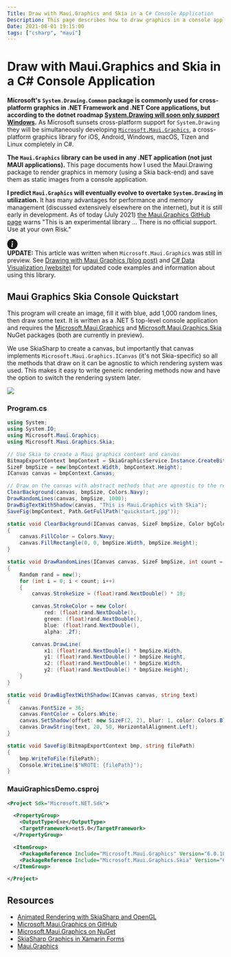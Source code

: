 ```yaml
---
Title: Draw with Maui.Graphics and Skia in a C# Console Application
Description: This page describes how to draw graphics in a console application with Maui Graphics and Skia
Date: 2021-08-01 19:15:00
tags: ["csharp", "maui"]
---
```


# Draw with Maui.Graphics and Skia in a C# Console Application

**Microsoft's `System.Drawing.Common` package is commonly used for cross-platform graphics in .NET Framework and .NET Core applications, but according to the dotnet roadmap [System.Drawing will soon only support Windows](https://github.com/dotnet/designs/blob/main/accepted/2021/system-drawing-win-only/system-drawing-win-only.md).** As Microsoft sunsets cross-platform support for `System.Drawing` they will be simultaneously developing [`Microsoft.Maui.Graphics`](https://github.com/dotnet/Microsoft.Maui.Graphics), a cross-platform graphics library for iOS, Android, Windows, macOS, Tizen and Linux completely in C#.

**The `Maui.Graphics` library can be used in any .NET application (not just MAUI applications).** This page documents how I used the Maui.Drawing package to render graphics in memory (using a Skia back-end) and save them as static images from a console application.

**I predict `Maui.Graphics` will eventually evolve to overtake `System.Drawing` in utilization.** It has many advantages for performance and memory management (discussed extensively elsewhere on the internet), but it is still early in development. As of today (July 2021) [the Maui.Graphics GitHub page](https://github.com/dotnet/Microsoft.Maui.Graphics) warns "This is an experimental library ... There is no official support. Use at your own Risk."

<svg xmlns="http://www.w3.org/2000/svg" style="display: none;">
  <symbol id="check-circle-fill" fill="currentColor" viewBox="0 0 16 16">
    <path d="M16 8A8 8 0 1 1 0 8a8 8 0 0 1 16 0zm-3.97-3.03a.75.75 0 0 0-1.08.022L7.477 9.417 5.384 7.323a.75.75 0 0 0-1.06 1.06L6.97 11.03a.75.75 0 0 0 1.079-.02l3.992-4.99a.75.75 0 0 0-.01-1.05z"/>
  </symbol>
  <symbol id="info-fill" fill="currentColor" viewBox="0 0 16 16">
    <path d="M8 16A8 8 0 1 0 8 0a8 8 0 0 0 0 16zm.93-9.412-1 4.705c-.07.34.029.533.304.533.194 0 .487-.07.686-.246l-.088.416c-.287.346-.92.598-1.465.598-.703 0-1.002-.422-.808-1.319l.738-3.468c.064-.293.006-.399-.287-.47l-.451-.081.082-.381 2.29-.287zM8 5.5a1 1 0 1 1 0-2 1 1 0 0 1 0 2z"/>
  </symbol>
  <symbol id="exclamation-triangle-fill" fill="currentColor" viewBox="0 0 16 16">
    <path d="M8.982 1.566a1.13 1.13 0 0 0-1.96 0L.165 13.233c-.457.778.091 1.767.98 1.767h13.713c.889 0 1.438-.99.98-1.767L8.982 1.566zM8 5c.535 0 .954.462.9.995l-.35 3.507a.552.552 0 0 1-1.1 0L7.1 5.995A.905.905 0 0 1 8 5zm.002 6a1 1 0 1 1 0 2 1 1 0 0 1 0-2z"/>
  </symbol>
</svg>

<div class="alert alert-primary d-flex align-items-center" role="alert">
  <svg class="bi flex-shrink-0 me-2" width="24" height="24" role="img" aria-label="Info:"><use xlink:href="#info-fill"/></svg>
  <div>
    <strong>UPDATE:</strong> This article was written when <code>Microsoft.Maui.Graphics</code> was still in preview. See <a href="https://swharden.com/blog/2022-05-25-maui-graphics/" class="fw-bold">Drawing with Maui Graphics (blog post)</a> and <a href="https://swharden.com/csdv/" class="fw-bold">C# Data Visualization (website)</a> for updated code examples and information about using this library.
  </div>
</div>

## Maui Graphics Skia Console Quickstart

This program will create an image, fill it with blue, add 1,000 random lines, then draw some text. It is written as a .NET 5 top-level console application and requires the [Microsoft.Maui.Graphics](https://www.nuget.org/packages/Microsoft.Maui.Graphics) and [Microsoft.Maui.Graphics.Skia](https://www.nuget.org/packages/Microsoft.Maui.Graphics.Skia) NuGet packages (both are currently in preview). 

We use SkiaSharp to create a canvas, but importantly that canvas implements `Microsoft.Maui.Graphics.ICanvas` (it's not Skia-specific) so all the methods that draw on it can be agnostic to which rendering system was used. This makes it easy to write generic rendering methods now and have the option to switch the rendering system later.

<div class="text-center">

![](maui-graphics-quickstart.jpg)

</div>

### Program.cs
```cs
using System;
using System.IO;
using Microsoft.Maui.Graphics;
using Microsoft.Maui.Graphics.Skia;

// Use Skia to create a Maui graphics context and canvas
BitmapExportContext bmpContext = SkiaGraphicsService.Instance.CreateBitmapExportContext(600, 400);
SizeF bmpSize = new(bmpContext.Width, bmpContext.Height);
ICanvas canvas = bmpContext.Canvas;

// Draw on the canvas with abstract methods that are agnostic to the renderer
ClearBackground(canvas, bmpSize, Colors.Navy);
DrawRandomLines(canvas, bmpSize, 1000);
DrawBigTextWithShadow(canvas, "This is Maui.Graphics with Skia");
SaveFig(bmpContext, Path.GetFullPath("quickstart.jpg"));

static void ClearBackground(ICanvas canvas, SizeF bmpSize, Color bgColor)
{
    canvas.FillColor = Colors.Navy;
    canvas.FillRectangle(0, 0, bmpSize.Width, bmpSize.Height);
}

static void DrawRandomLines(ICanvas canvas, SizeF bmpSize, int count = 1000)
{
    Random rand = new();
    for (int i = 0; i < count; i++)
    {
        canvas.StrokeSize = (float)rand.NextDouble() * 10;

        canvas.StrokeColor = new Color(
            red: (float)rand.NextDouble(),
            green: (float)rand.NextDouble(),
            blue: (float)rand.NextDouble(),
            alpha: .2f);

        canvas.DrawLine(
            x1: (float)rand.NextDouble() * bmpSize.Width,
            y1: (float)rand.NextDouble() * bmpSize.Height,
            x2: (float)rand.NextDouble() * bmpSize.Width,
            y2: (float)rand.NextDouble() * bmpSize.Height);
    }
}

static void DrawBigTextWithShadow(ICanvas canvas, string text)
{
    canvas.FontSize = 36;
    canvas.FontColor = Colors.White;
    canvas.SetShadow(offset: new SizeF(2, 2), blur: 1, color: Colors.Black);
    canvas.DrawString(text, 20, 50, HorizontalAlignment.Left);
}

static void SaveFig(BitmapExportContext bmp, string filePath)
{
    bmp.WriteToFile(filePath);
    Console.WriteLine($"WROTE: {filePath}");
}
```

### MauiGraphicsDemo.csproj
```xml
<Project Sdk="Microsoft.NET.Sdk">

  <PropertyGroup>
    <OutputType>Exe</OutputType>
    <TargetFramework>net5.0</TargetFramework>
  </PropertyGroup>

  <ItemGroup>
    <PackageReference Include="Microsoft.Maui.Graphics" Version="6.0.100-preview.6.299" />
    <PackageReference Include="Microsoft.Maui.Graphics.Skia" Version="6.0.100-preview.6.299" />
  </ItemGroup>

</Project>
```

## Resources
* [Animated Rendering with SkiaSharp and OpenGL](https://swharden.com/CsharpDataVis/)
* [Microsoft.Maui.Graphics on GitHub](https://github.com/dotnet/Microsoft.Maui.Graphics)
* [Microsoft.Maui.Graphics on NuGet](https://www.nuget.org/packages/Microsoft.Maui.Graphics/)
* [SkiaSharp Graphics in Xamarin.Forms](https://docs.microsoft.com/en-us/xamarin/xamarin-forms/user-interface/graphics/skiasharp/)
* [Maui.Graphics](https://maui.graphics)